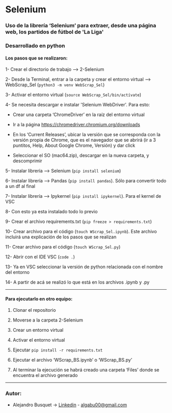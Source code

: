 # Selenium

### Uso de la librería ‘Selenium’ para extraer, desde una página web, los partidos de fútbol de 'La Liga'
### Desarrollado en python

#### Los pasos que se realizaron:

1-	Crear el directorio de trabajo --> 2-Selenium
	
2-	Desde la Terminal, entrar a la carpeta y crear el entorno virtual --> WebScrap_Sel (`python3 -m venv WebScrap_Sel`)

3-	Activar el entorno virtual (`source WebScrap_Sel/bin/actívate`)

4-	Se necesita descargar e instalar 'Selenium WebDriver'. Para esto:

  *	Crear una carpeta ‘ChromeDriver’ en la raíz del entorno virtual

  *	Ir a la página https://chromedriver.chromium.org/downloads

  *	En los ‘Current Releases’, ubicar la versión que se corresponda con la versión propia de Chrome, que es el navegador que se abrirá (ir a 3 puntitos, Help, About Google Chrome, Versión) y dar click

  *	Seleccionar el SO (mac64.zip), descargar en la nueva carpeta, y descomprimir

5-	Instalar librería --> Selenium (`pip install selenium`)

6-	Instalar librería --> Pandas (`pip install pandas`). Sólo para convertir todo a un df al final

7-	Instalar librería --> Ipykernel (`pip install ipykernel`). Para el kernel de VSC

8-	Con esto ya esta instalado todo lo previo

9-	Crear el archivo requirements.txt (`pip freeze > requirements.txt`)

10-	Crear archivo para el código (`touch WScrap_Sel.ipynb`). Este archivo incluirá una explicación de los pasos que se realizan

11-	Crear archivo para el código (`touch WScrap_Sel.py`)

12-	Abrir con el IDE VSC (`code .`)

13-	Ya en VSC seleccionar la versión de python relacionada con el nombre del entorno

14-	A partir de acá se realizó lo que está en los archivos .ipynb y .py

-------

#### Para ejecutarlo en otro equipo:

1.	Clonar el repositorio

2.	Moverse a la carpeta 2-Selenium

3.	Crear un entorno virtual

4.	Activar el entorno virtual

5.	Ejecutar `pip install -r requirements.txt`

6.	Ejecutar el archivo ‘WScrap_BS.ipynb’ o ‘WScrap_BS.py’

7.	Al terminar la ejecución se habrá creado una carpeta ‘Files’ donde se encuentra el archivo generado

-------

### Autor:

* Alejandro Busquet -> [Linkedin](https://www.linkedin.com/in/alejandro-busquet/ "Linkedin") - algabu00@gmail.com
